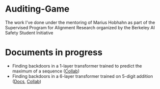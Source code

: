 # Auditing-Game
The work I've done under the mentoring of Marius Hobhahn as part of the Supervised Program for Alignment Research organized by the Berkeley AI Safety Student Initiative

# Documents in progress
- Finding backdoors in a 1-layer transformer trained to predict the maximum of a sequence ([Collab](https://colab.research.google.com/drive/16eXWffxc1TYG6d2akePofsdDI-Dv6Mzi?usp=sharing))
- Finding backdoors in a 6-layer transformer trained on 5-digit addition ([Docs](https://docs.google.com/document/d/1RFaVCxfaxh4DRRqUmb8BMDItBu7RMVNtwoHZ5qHxIk8/edit?usp=share_link), [Collab](https://colab.research.google.com/drive/1dOt5I9BmKRJ1Y0Zc_ZP6NfAvbtqH-NMm?usp=sharing))
